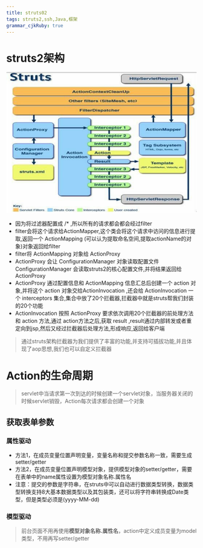 ```yaml
---
title: struts02
tags: struts2,ssh,Java,框架
grammar_cjkRuby: true
---
```


# struts2架构

![struts2架构示意图][1]

- 因为将过滤器配置成 /* ,所以所有的请求都会都会经过filter
- filter会将这个请求给ActionMapper,这个类会将这个请求中访问的信息进行提取,返回一个 ActionMapping (可以认为提取命名空间,提取actionName的对象)对象返回给filter
- filter将 ActionMapping 对象给 ActionProxy
- ActionProxy 会让 ConfigurationManager 对象读取配置文件ConfigurationManager 会读取struts2的核心配置文件,并将结果返回给 ActionProxy
- ActionProxy 通过配置信息和 ActionMapping 信息汇总后创建一个 action 对象,并将这个 action 对象交给ActionInvocation ,还会给 ActionInvocation 一个 interceptors 集合,集合中放了20个拦截器,拦截器中就是struts帮我们封装的20个功能
- ActionInvocation 按照 ActionProxy 要求依次调用20个拦截器的前处理方法和 action 方法,通过 action方法之后,获取 result ,result通过内部转发或者重定向到jsp,然后又经过拦截器后处理方法,形成响应,返回给客户端

> 通过struts架构拦截器为我们提供了丰富的功能,并支持可插拔功能,并且体现了aop思想,我们也可以自定义拦截器

# Action的生命周期

> servlet中当请求第一次到达的时候创建一个servlet对象，当服务器关闭的时候servlet销毁，Action每次请求都会创建一个对象

## 获取表单参数

### 属性驱动

- 方法1，在成员变量位置声明变量，变量名称和提交参数名称一致，需要生成setter/getter
- 方法2，在成员变量位置声明模型对象，提供模型对象的setter/getter，需要在表单中的name属性设置为模型对象名称.属性名
- 注意：提交的参数是字符串，在struts中可以自动进行数据类型转换，数据类型转换支持8大基本数据类型以及其包装类，还可以将字符串转换成Date类型，但是类型必须是(yyyy-MM-dd)

### 模型驱动

> 前台页面不用再使用**模型对象名称.属性名**，action中定义成员变量为model类型，不用再写setter/getter



  [1]: https://www.github.com/xiesen310/notes_Images/raw/master/images/1505127945210.jpg